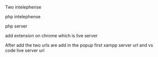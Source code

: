 Two intelephense

php intelephense

php server

add extension on chrome which is live server

After add the two urls are add in the popup first xampp server url and vs code live server url

